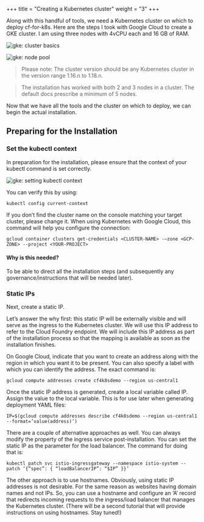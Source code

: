 +++
title = "Creating a Kubernetes cluster"
weight = "3"
+++


Along with this handful of tools, we need a Kubernetes cluster on which to deploy cf-for-k8s. Here are the steps I took with Google Cloud to create a GKE cluster. I am using three nodes with 4vCPU each and 16 GB of RAM.

![gke: cluster basics](/cf4k8s-gke/img/gke-1.png "Creating a Kubernetes Cluster on GKE: Cluster Basics")

![gke: node pool](/cf4k8s-gke/img/gke-2.png "Creating a Kubernetes Cluster on GKE: Node Pool")

> Please note: The cluster version should be any Kubernetes cluster in the version range 1.16.n to 1.18.n.

> The installation has worked with both 2 and 3 nodes in a cluster. The default docs prescribe a minimum of 5 nodes.

Now that we have all the tools and the cluster on which to deploy, we can begin the actual installation.

## Preparing for the Installation

### Set the kubectl context

In preparation for the installation, please ensure that the context of your kubectl command is set correctly.

![gke: setting kubectl context](/cf4k8s-gke/img/gke-3.png "Setting the kubectl context")

You can verify this by using: 

```
kubectl config current-context
```

If you don’t find the cluster name on the console matching your target cluster, please change it. When using Kubernetes with Google Cloud, this command will help you configure the connection:

```
gcloud container clusters get-credentials <CLUSTER-NAME> -—zone <GCP-ZONE> --project <YOUR-PROJECT>
```

#### Why is this needed? 

To be able to direct all the installation steps (and subsequently any governance/instructions that will be needed later). 

### Static IPs

Next, create a static IP.

Let’s answer the why first: this static IP will be externally visible and will serve as the ingress to the Kubernetes cluster. We will use this IP address to refer to the Cloud Foundry endpoint. We will include this IP address as part of the installation process so that the mapping is available as soon as the installation finishes.

On Google Cloud, indicate that you want to create an address along with the region in which you want it to be present. You can also specify a label with which you can identify the address. The exact command is:

```
gcloud compute addresses create cf4k8sdemo --region us-central1
```

Once the static IP address is generated, create a local variable called IP. Assign the value to the local variable. This is for use later when generating deployment YAML files:

```
IP=$(gcloud compute addresses describe cf4k8sdemo --region us-central1 --format=’value(address)’)
```

There are a couple of alternative approaches as well. You can always modify the property of the ingress service post-installation. You can set the static IP as the parameter for the load balancer. The command for doing that is:

```
kubectl patch svc istio-ingressgateway --namespace istio-system --patch ‘{“spec”: { “loadBalancerIP”: “$IP” }}’
```

The other approach is to use hostnames. Obviously, using static IP addresses is not desirable. For the same reason as websites having domain names and not IPs. So, you can use a hostname and configure an ‘A’ record that redirects incoming requests to the ingress/load balancer that manages the Kubernetes cluster. (There will be a second tutorial that will provide instructions on using hostnames. Stay tuned!)